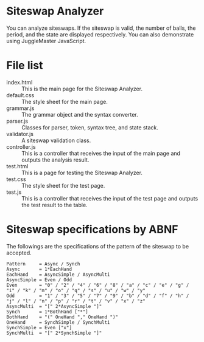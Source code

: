 # Siteswap Analyzer

You can analyze siteswaps.
If the siteswap is valid, the number of balls, the period, and the state are displayed respectively.
You can also demonstrate using JuggleMaster JavaScript.

# File list

<dl>
  <dt>index.html</dt>
    <dd>This is the main page for the Siteswap Analyzer.</dd>
  <dt>default.css</dt>
    <dd>The style sheet for the main page.</dd>
  <dt>grammar.js</dt>
    <dd>The grammar object and the syntax converter.</dd>
  <dt>parser.js</dt>
    <dd>Classes for parser, token, syntax tree, and state stack.</dd>
  <dt>validator.js</dt>
    <dd>A siteswap validation class.</dd>
  <dt>controller.js</dt>
    <dd>This is a controller that receives the input of the main page and outputs the analysis result.</dd>
  <dt>test.html</dt>
    <dd>This is a page for testing the Siteswap Analyzer.</dd>
  <dt>test.css</dt>
    <dd>The style sheet for the test page.</dd>
  <dt>test.js</dt>
    <dd>This is a controller that receives the input of the test page and outputs the test result to the table.</dd>
</dl>

# Siteswap specifications by ABNF

The followings are the specifications of the pattern of the siteswap to be accepted.

```ABNF
Pattern     = Async / Synch
Async       = 1*EachHand
EachHand    = AsyncSimple / AsyncMulti
AsyncSimple = Even / Odd
Even        = "0" / "2" / "4" / "6" / "8" / "a" / "c" / "e" / "g" / "i" / "k" / "m" / "o" / "q" / "s" / "u" / "w" / "y"
Odd         = "1" / "3" / "5" / "7" / "9" / "b" / "d" / "f" / "h" / "j" / "l" / "n" / "p" / "r" / "t" / "v" / "x" / "z"
AsyncMulti  = "[" 2*AsyncSimple "]"
Synch       = 1*BothHand ["*"]
BothHand    = "(" OneHand "," OneHand ")"
OneHand     = SynchSimple / SynchMulti
SynchSimple = Even ["x"]
SynchMulti  = "[" 2*SynchSimple "]"
```

